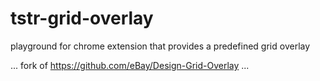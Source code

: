 # tstr-grid-overlay
playground for chrome extension that provides a predefined grid overlay

... fork of https://github.com/eBay/Design-Grid-Overlay ...
